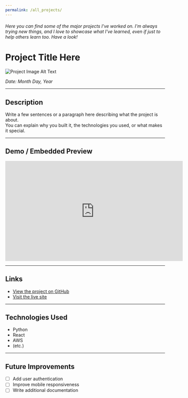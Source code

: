 ```yaml
---
permalink: /all_projects/
---
```

###### Here you can find some of the major projects I've worked on. I'm always trying new things, and I love to showcase what I've learned, even if just to help others learn too. Have a look!



# Project Title Here

![Project Image Alt Text](https://your-image-url.com)

*Date: Month Day, Year*

---

## Description

Write a few sentences or a paragraph here describing what the project is about.  
You can explain why you built it, the technologies you used, or what makes it special.

---

## Demo / Embedded Preview

<!-- Embed a YouTube video, GitHub README preview, or another live widget -->
<iframe width="560" height="315" src="https://www.youtube.com/embed/YOUR_VIDEO_ID" frameborder="0" allowfullscreen></iframe>

---

## Links

- [View the project on GitHub](https://github.com/your-repo-link)
- [Visit the live site](https://your-live-site-link) <!-- Optional if you have a hosted demo -->

---

## Technologies Used

- Python
- React
- AWS
- (etc.)

---

## Future Improvements

- [ ] Add user authentication
- [ ] Improve mobile responsiveness
- [ ] Write additional documentation
